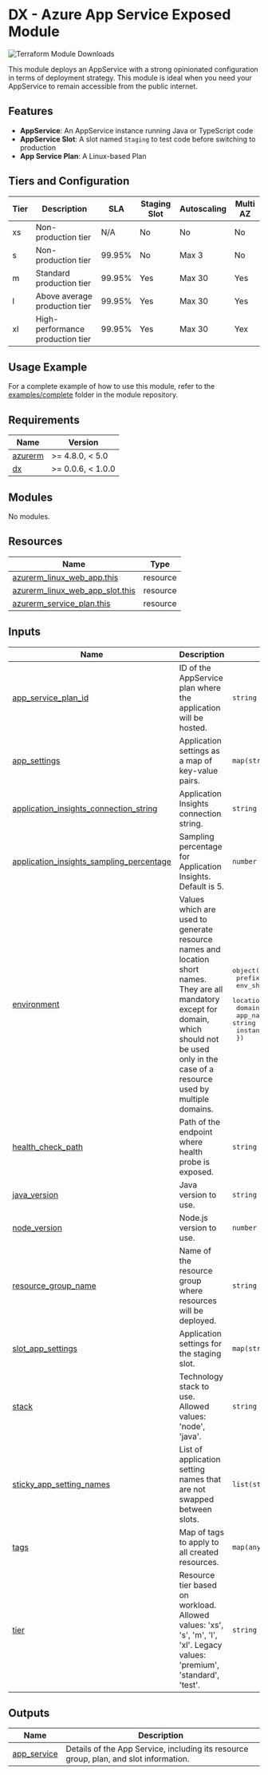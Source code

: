 # DX - Azure App Service Exposed Module

![Terraform Module Downloads](https://img.shields.io/terraform/module/dm/pagopa-dx/azure-app-service-exposed/azurerm?logo=terraform&label=downloads&cacheSeconds=5000&link=https%3A%2F%2Fregistry.terraform.io%2Fmodules%2Fpagopa-dx%2Fazure-app-service-exposed%2Fazurerm%2Flatest)

This module deploys an AppService with a strong opinionated configuration in terms of deployment strategy. This module is ideal when you need your AppService to remain accessible from the public internet.

## Features

- **AppService**: An AppService instance running Java or TypeScript code
- **AppService Slot**: A slot named `Staging` to test code before switching to production
- **App Service Plan**: A Linux-based Plan

## Tiers and Configuration

| Tier | Description                      | SLA    | Staging Slot | Autoscaling | Multi AZ |
| ---- | -------------------------------- | ------ | ------------ | ----------- | -------- |
| xs   | Non-production tier              | N/A    | No           | No          | No       |
| s    | Non-production tier              | 99.95% | No           | Max 3       | No       |
| m    | Standard production tier         | 99.95% | Yes          | Max 30      | Yes      |
| l    | Above average production tier    | 99.95% | Yes          | Max 30      | Yes      |
| xl   | High-performance production tier | 99.95% | Yes          | Max 30      | Yex      |

## Usage Example

For a complete example of how to use this module, refer to the [examples/complete](https://github.com/pagopa-dx/terraform-azurerm-azure-app-service-exposed/tree/main/examples/complete) folder in the module repository.

<!-- markdownlint-disable -->
<!-- BEGIN_TF_DOCS -->
## Requirements

| Name | Version |
|------|---------|
| <a name="requirement_azurerm"></a> [azurerm](#requirement\_azurerm) | >= 4.8.0, < 5.0 |
| <a name="requirement_dx"></a> [dx](#requirement\_dx) | >= 0.0.6, < 1.0.0 |

## Modules

No modules.

## Resources

| Name | Type |
|------|------|
| [azurerm_linux_web_app.this](https://registry.terraform.io/providers/hashicorp/azurerm/latest/docs/resources/linux_web_app) | resource |
| [azurerm_linux_web_app_slot.this](https://registry.terraform.io/providers/hashicorp/azurerm/latest/docs/resources/linux_web_app_slot) | resource |
| [azurerm_service_plan.this](https://registry.terraform.io/providers/hashicorp/azurerm/latest/docs/resources/service_plan) | resource |

## Inputs

| Name | Description | Type | Default | Required |
|------|-------------|------|---------|:--------:|
| <a name="input_app_service_plan_id"></a> [app\_service\_plan\_id](#input\_app\_service\_plan\_id) | ID of the AppService plan where the application will be hosted. | `string` | `null` | no |
| <a name="input_app_settings"></a> [app\_settings](#input\_app\_settings) | Application settings as a map of key-value pairs. | `map(string)` | n/a | yes |
| <a name="input_application_insights_connection_string"></a> [application\_insights\_connection\_string](#input\_application\_insights\_connection\_string) | Application Insights connection string. | `string` | `null` | no |
| <a name="input_application_insights_sampling_percentage"></a> [application\_insights\_sampling\_percentage](#input\_application\_insights\_sampling\_percentage) | Sampling percentage for Application Insights. Default is 5. | `number` | `5` | no |
| <a name="input_environment"></a> [environment](#input\_environment) | Values which are used to generate resource names and location short names. They are all mandatory except for domain, which should not be used only in the case of a resource used by multiple domains. | <pre>object({<br/>    prefix          = string<br/>    env_short       = string<br/>    location        = string<br/>    domain          = optional(string)<br/>    app_name        = string<br/>    instance_number = string<br/>  })</pre> | n/a | yes |
| <a name="input_health_check_path"></a> [health\_check\_path](#input\_health\_check\_path) | Path of the endpoint where health probe is exposed. | `string` | n/a | yes |
| <a name="input_java_version"></a> [java\_version](#input\_java\_version) | Java version to use. | `string` | `17` | no |
| <a name="input_node_version"></a> [node\_version](#input\_node\_version) | Node.js version to use. | `number` | `20` | no |
| <a name="input_resource_group_name"></a> [resource\_group\_name](#input\_resource\_group\_name) | Name of the resource group where resources will be deployed. | `string` | n/a | yes |
| <a name="input_slot_app_settings"></a> [slot\_app\_settings](#input\_slot\_app\_settings) | Application settings for the staging slot. | `map(string)` | `{}` | no |
| <a name="input_stack"></a> [stack](#input\_stack) | Technology stack to use. Allowed values: 'node', 'java'. | `string` | `"node"` | no |
| <a name="input_sticky_app_setting_names"></a> [sticky\_app\_setting\_names](#input\_sticky\_app\_setting\_names) | List of application setting names that are not swapped between slots. | `list(string)` | `[]` | no |
| <a name="input_tags"></a> [tags](#input\_tags) | Map of tags to apply to all created resources. | `map(any)` | n/a | yes |
| <a name="input_tier"></a> [tier](#input\_tier) | Resource tier based on workload. Allowed values: 'xs', 's', 'm', 'l', 'xl'. Legacy values: 'premium', 'standard', 'test'. | `string` | `"l"` | no |

## Outputs

| Name | Description |
|------|-------------|
| <a name="output_app_service"></a> [app\_service](#output\_app\_service) | Details of the App Service, including its resource group, plan, and slot information. |
<!-- END_TF_DOCS -->
